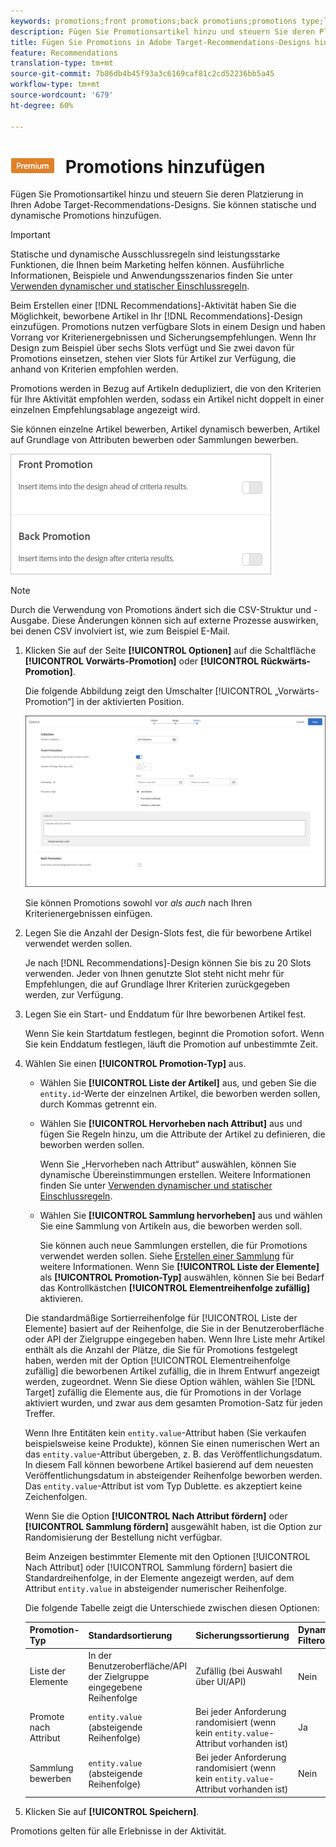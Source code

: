```yaml
---
keywords: promotions;front promotions;back promotions;promotions type;list of items;promote by attribute;promote a collection
description: Fügen Sie Promotionsartikel hinzu und steuern Sie deren Platzierung in Ihren Adobe Target-Recommendations-Designs. Sie können statische und dynamische Promotions hinzufügen.
title: Fügen Sie Promotions in Adobe Target-Recommendations-Designs hinzu.
feature: Recommendations
translation-type: tm+mt
source-git-commit: 7b86db4b45f93a3c6169caf81c2cd52236bb5a45
workflow-type: tm+mt
source-wordcount: '679'
ht-degree: 60%

---
```



# ![PREMIUM](/help/assets/premium.png) Promotions hinzufügen

Fügen Sie Promotionsartikel hinzu und steuern Sie deren Platzierung in Ihren Adobe Target-Recommendations-Designs. Sie können statische und dynamische Promotions hinzufügen.

>[!IMPORTANT]
>
>Statische und dynamische Ausschlussregeln sind leistungsstarke Funktionen, die Ihnen beim Marketing helfen können. Ausführliche Informationen, Beispiele und Anwendungsszenarios finden Sie unter [Verwenden dynamischer und statischer Einschlussregeln](/help/c-recommendations/c-algorithms/use-dynamic-and-static-inclusion-rules.md#concept_4CB5C0FA705D4E449BD0B37B3D987F9F).

Beim Erstellen einer [!DNL Recommendations]-Aktivität haben Sie die Möglichkeit, beworbene Artikel in Ihr [!DNL Recommendations]-Design einzufügen. Promotions nutzen verfügbare Slots in einem Design und haben Vorrang vor Kriterienergebnissen und Sicherungsempfehlungen. Wenn Ihr Design zum Beispiel über sechs Slots verfügt und Sie zwei davon für Promotions einsetzen, stehen vier Slots für Artikel zur Verfügung, die anhand von Kriterien empfohlen werden.

Promotions werden in Bezug auf Artikeln dedupliziert, die von den Kriterien für Ihre Aktivität empfohlen werden, sodass ein Artikel nicht doppelt in einer einzelnen Empfehlungsablage angezeigt wird.

Sie können einzelne Artikel bewerben, Artikel dynamisch bewerben, Artikel auf Grundlage von Attributen bewerben oder Sammlungen bewerben.

![](assets/add_promotion_toggles.png)

>[!NOTE]
>
>Durch die Verwendung von Promotions ändert sich die CSV-Struktur und -Ausgabe. Diese Änderungen können sich auf externe Prozesse auswirken, bei denen CSV involviert ist, wie zum Beispiel E-Mail.

1. Klicken Sie auf der Seite **[!UICONTROL Optionen]** auf die Schaltfläche **[!UICONTROL Vorwärts-Promotion]** oder **[!UICONTROL Rückwärts-Promotion]**.

   Die folgende Abbildung zeigt den Umschalter [!UICONTROL „Vorwärts-Promotion“] in der aktivierten Position.

   ![Hinzufügen von Optionen für die Vorwärts-Promotion ](/help/c-recommendations/t-create-recs-activity/assets/add_promotion_front.png)

   Sie können Promotions sowohl vor *als auch* nach Ihren Kriterienergebnissen einfügen.
1. Legen Sie die Anzahl der Design-Slots fest, die für beworbene Artikel verwendet werden sollen.

   Je nach [!DNL Recommendations]-Design können Sie bis zu 20 Slots verwenden. Jeder von Ihnen genutzte Slot steht nicht mehr für Empfehlungen, die auf Grundlage Ihrer Kriterien zurückgegeben werden, zur Verfügung.

1. Legen Sie ein Start- und Enddatum für Ihre beworbenen Artikel fest.

   Wenn Sie kein Startdatum festlegen, beginnt die Promotion sofort. Wenn Sie kein Enddatum festlegen, läuft die Promotion auf unbestimmte Zeit.

1. Wählen Sie einen **[!UICONTROL Promotion-Typ]** aus.

   * Wählen Sie **[!UICONTROL Liste der Artikel]** aus, und geben Sie die `entity.id`-Werte der einzelnen Artikel, die beworben werden sollen, durch Kommas getrennt ein.

   * Wählen Sie **[!UICONTROL Hervorheben nach Attribut]** aus und fügen Sie Regeln hinzu, um die Attribute der Artikel zu definieren, die beworben werden sollen.

      Wenn Sie „Hervorheben nach Attribut“ auswählen, können Sie dynamische Übereinstimmungen erstellen. Weitere Informationen finden Sie unter [Verwenden dynamischer und statischer Einschlussregeln](/help/c-recommendations/c-algorithms/use-dynamic-and-static-inclusion-rules.md#concept_4CB5C0FA705D4E449BD0B37B3D987F9F).

   * Wählen Sie **[!UICONTROL Sammlung hervorheben]** aus und wählen Sie eine Sammlung von Artikeln aus, die beworben werden soll.

      Sie können auch neue Sammlungen erstellen, die für Promotions verwendet werden sollen. Siehe [Erstellen einer Sammlung](/help/c-recommendations/c-products/collections.md#task_1256DFF6842141FCAADD9E1428EF7F08) für weitere Informationen.
   Wenn Sie **[!UICONTROL Liste der Elemente]** als **[!UICONTROL Promotion-Typ]** auswählen, können Sie bei Bedarf das Kontrollkästchen **[!UICONTROL Elementreihenfolge zufällig]** aktivieren.

   Die standardmäßige Sortierreihenfolge für [!UICONTROL Liste der Elemente] basiert auf der Reihenfolge, die Sie in der Benutzeroberfläche oder API der Zielgruppe eingegeben haben. Wenn Ihre Liste mehr Artikel enthält als die Anzahl der Plätze, die Sie für Promotions festgelegt haben, werden mit der Option [!UICONTROL Elementreihenfolge zufällig] die beworbenen Artikel zufällig, die in Ihrem Entwurf angezeigt werden, zugeordnet. Wenn Sie diese Option wählen, wählen Sie [!DNL Target] zufällig die Elemente aus, die für Promotions in der Vorlage aktiviert wurden, und zwar aus dem gesamten Promotion-Satz für jeden Treffer.

   Wenn Ihre Entitäten kein `entity.value`-Attribut haben (Sie verkaufen beispielsweise keine Produkte), können Sie einen numerischen Wert an das `entity.value`-Attribut übergeben, z. B. das Veröffentlichungsdatum. In diesem Fall können beworbene Artikel basierend auf dem neuesten Veröffentlichungsdatum in absteigender Reihenfolge beworben werden. Das `entity.value`-Attribut ist vom Typ Dublette. es akzeptiert keine Zeichenfolgen.

   Wenn Sie die Option **[!UICONTROL Nach Attribut fördern]** oder **[!UICONTROL Sammlung fördern]** ausgewählt haben, ist die Option zur Randomisierung der Bestellung nicht verfügbar.

   Beim Anzeigen bestimmter Elemente mit den Optionen [!UICONTROL Nach Attribut] oder [!UICONTROL Sammlung fördern] basiert die Standardreihenfolge, in der Elemente angezeigt werden, auf dem Attribut `entity.value` in absteigender numerischer Reihenfolge.

   Die folgende Tabelle zeigt die Unterschiede zwischen diesen Optionen:

   | Promotion-Typ | Standardsortierung | Sicherungssortierung | Dynamische Filteroption |
   | --- | --- | --- | --- |
   | Liste der Elemente | In der Benutzeroberfläche/API der Zielgruppe eingegebene Reihenfolge | Zufällig (bei Auswahl über UI/API) | Nein |
   | Promote nach Attribut | `entity.value` (absteigende Reihenfolge) | Bei jeder Anforderung randomisiert (wenn kein `entity.value`-Attribut vorhanden ist) | Ja |
   | Sammlung bewerben | `entity.value` (absteigende Reihenfolge) | Bei jeder Anforderung randomisiert (wenn kein `entity.value`-Attribut vorhanden ist) | Nein |

1. Klicken Sie auf **[!UICONTROL Speichern]**.

Promotions gelten für alle Erlebnisse in der Aktivität.
